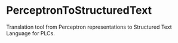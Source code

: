 # PerceptronToStructuredText
Translation tool from Perceptron representations to Structured Text Language for PLCs.
